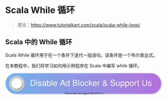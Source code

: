 # Scala While 循环

> 原文：<https://www.tutorialkart.com/scala/scala-while-loop/>

## Scala 中的 While 循环

Scala While 循环用于在一个条件下迭代一组语句。该条件是一个布尔表达式。

在本教程中，我们将学习如何用示例程序在 Scala 中编写 while 循环。

[![](img/925da31b32d6bc3827932f6c8afb11bb.png)](https://www.tutorialkart.com/)